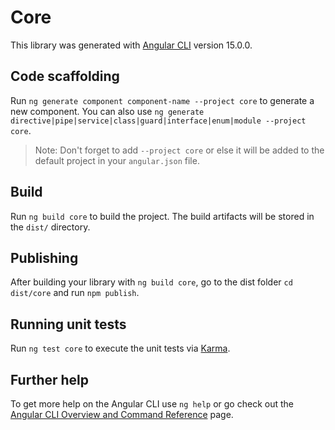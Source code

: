 # Core

This library was generated with [Angular CLI](https://github.com/angular/angular-cli) version 15.0.0.

## Code scaffolding

Run `ng generate component component-name --project core` to generate a new component. You can also use `ng generate directive|pipe|service|class|guard|interface|enum|module --project core`.
> Note: Don't forget to add `--project core` or else it will be added to the default project in your `angular.json` file. 

## Build

Run `ng build core` to build the project. The build artifacts will be stored in the `dist/` directory.

## Publishing

After building your library with `ng build core`, go to the dist folder `cd dist/core` and run `npm publish`.

## Running unit tests

Run `ng test core` to execute the unit tests via [Karma](https://karma-runner.github.io).

## Further help

To get more help on the Angular CLI use `ng help` or go check out the [Angular CLI Overview and Command Reference](https://angular.io/cli) page.
